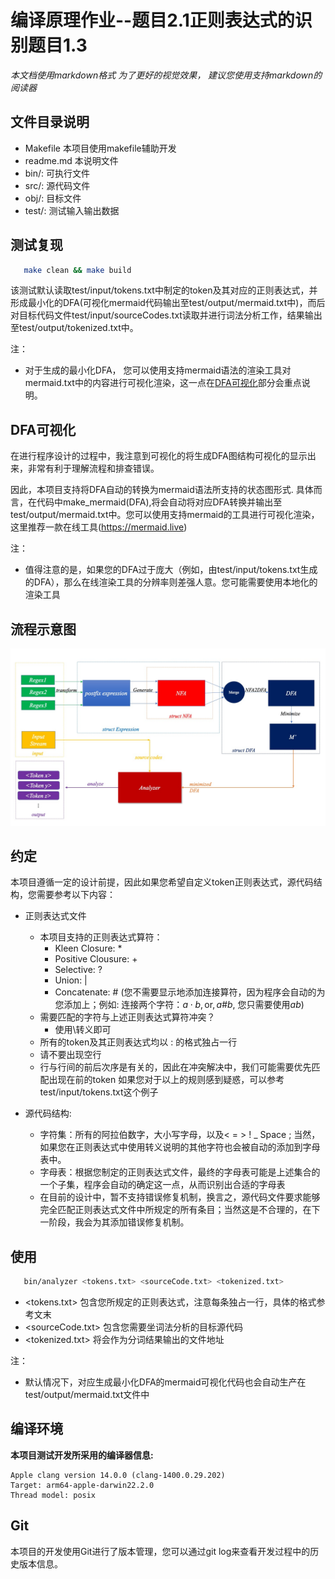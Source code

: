 
# 编译原理作业--题目2.1正则表达式的识别题目1.3

*本文档使用markdown格式*
*为了更好的视觉效果，*
*建议您使用支持markdown的阅读器*

## 文件目录说明

- Makefile 本项目使用makefile辅助开发
- readme.md 本说明文件
- bin/: 可执行文件
- src/: 源代码文件
- obj/: 目标文件
- test/: 测试输入输出数据

## 测试复现

```bash
   make clean && make build
```

该测试默认读取test/input/tokens.txt中制定的token及其对应的正则表达式，并形成最小化的DFA(可视化mermaid代码输出至test/output/mermaid.txt中)，而后对目标代码文件test/input/sourceCodes.txt读取并进行词法分析工作，结果输出至test/output/tokenized.txt中。

注：
- 对于生成的最小化DFA， 您可以使用支持mermaid语法的渲染工具对mermaid.txt中的内容进行可视化渲染，这一点在[DFA可视化](#DFA可视化)部分会重点说明。

## DFA可视化
在进行程序设计的过程中，我注意到可视化的将生成DFA图结构可视化的显示出来，非常有利于理解流程和排查错误。

因此，本项目支持将DFA自动的转换为mermaid语法所支持的状态图形式. 具体而言，在代码中make_mermaid(DFA),将会自动将对应DFA转换并输出至test/output/mermaid.txt中。您可以使用支持mermaid的工具进行可视化渲染，这里推荐一款在线工具(https://mermaid.live)

注：
- 值得注意的是，如果您的DFA过于庞大（例如，由test/input/tokens.txt生成的DFA），那么在线渲染工具的分辨率则差强人意。您可能需要使用本地化的渲染工具


## 流程示意图
![pipeline](pipeline.jpg)

## 约定
本项目遵循一定的设计前提，因此如果您希望自定义token正则表达式，源代码结构，您需要参考以下内容：

- 正则表达式文件
   - 本项目支持的正则表达式算符：
      - Kleen Closure: *
      - Positive Clousure: +
      - Selective: ?
      - Union: |
      - Concatenate: # (您不需要显示地添加连接算符，因为程序会自动的为您添加上；例如: 连接两个字符：$a\cdot b, \text{or}, a\#b$, 您只需要使用$ab$)
   - 需要匹配的字符与上述正则表达式算符冲突？
      - 使用\转义即可
   - 所有的token及其正则表达式均以 <name>: <pattern> 的格式独占一行
   - 请不要出现空行
   - 行与行间的前后次序是有关的，因此在冲突解决中，我们可能需要优先匹配出现在前的token
   如果您对于以上的规则感到疑惑，可以参考test/input/tokens.txt这个例子

- 源代码结构:
   - 字符集：所有的阿拉伯数字，大小写字母，以及< = > ! _ Space ; 当然，如果您在正则表达式中使用转义说明的其他字符也会被自动的添加到字母表中。
   - 字母表：根据您制定的正则表达式文件，最终的字母表可能是上述集合的一个子集，程序会自动的确定这一点，从而识别出合适的字母表
   - 在目前的设计中，暂不支持错误修复机制，换言之，源代码文件要求能够完全匹配正则表达式文件中所规定的所有条目；当然这是不合理的，在下一阶段，我会为其添加错误修复机制。

## 使用

```bash
   bin/analyzer <tokens.txt> <sourceCode.txt> <tokenized.txt>
```

- <tokens.txt> 包含您所规定的正则表达式，注意每条独占一行，具体的格式参考文末
- <sourceCode.txt> 包含您需要坐词法分析的目标源代码
- <tokenized.txt> 将会作为分词结果输出的文件地址

注：

- 默认情况下，对应生成最小化DFA的mermaid可视化代码也会自动生产在test/output/mermaid.txt文件中


## 编译环境

**本项目测试开发所采用的编译器信息:**

```
Apple clang version 14.0.0 (clang-1400.0.29.202)
Target: arm64-apple-darwin22.2.0
Thread model: posix
```

## Git

本项目的开发使用Git进行了版本管理，您可以通过git log来查看开发过程中的历史版本信息。